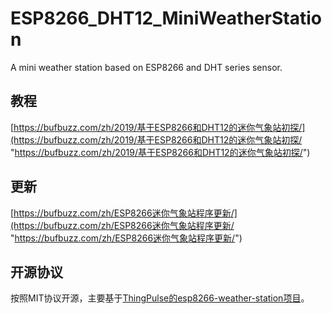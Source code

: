 # ESP8266_DHT12_MiniWeatherStation
A mini weather station based on ESP8266 and DHT series sensor.

## 教程
[https://bufbuzz.com/zh/2019/基于ESP8266和DHT12的迷你气象站初探/](https://bufbuzz.com/zh/2019/基于ESP8266和DHT12的迷你气象站初探/ "https://bufbuzz.com/zh/2019/基于ESP8266和DHT12的迷你气象站初探/")

## 更新
[https://bufbuzz.com/zh/ESP8266迷你气象站程序更新/](https://bufbuzz.com/zh/ESP8266迷你气象站程序更新/ "https://bufbuzz.com/zh/ESP8266迷你气象站程序更新/")

## 开源协议
按照MIT协议开源，主要基于[ThingPulse的esp8266-weather-station项目](https://github.com/ThingPulse/esp8266-weather-station "ThingPulse的esp8266-weather-station项目")。